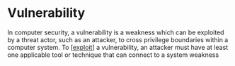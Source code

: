 # Vulnerability

In computer security, a vulnerability is a weakness which can be exploited by a threat actor, such as an attacker, to cross privilege boundaries within a computer system. To [[exploit]] a vulnerability, an attacker must have at least one applicable tool or technique that can connect to a system weakness

[//begin]: # "Autogenerated link references for markdown compatibility"
[exploit]: exploit "Exploit"
[//end]: # "Autogenerated link references"
